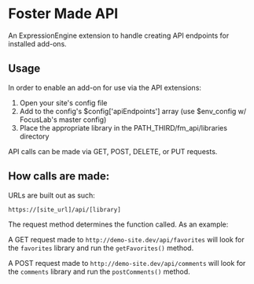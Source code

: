 # Foster Made API

An ExpressionEngine extension to handle creating API endpoints for installed add-ons.

## Usage

In order to enable an add-on for use via the API extensions:
1. Open your site's config file
2. Add to the config's $config['apiEndpoints'] array (use $env_config w/ FocusLab's master config)
3. Place the appropriate library in the PATH_THIRD/fm_api/libraries directory

API calls can be made via GET, POST, DELETE, or PUT requests.

## How calls are made:

URLs are built out as such:
```
https://[site_url]/api/[library]
```

The request method determines the function called. As an example:

A GET request made to `http://demo-site.dev/api/favorites` will look for the `favorites` library
and run the `getFavorites()` method.

A POST request made to `http://demo-site.dev/api/comments` will look for the `comments` library
and run the `postComments()` method.